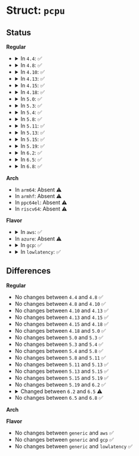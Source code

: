 # Struct: <code>pcpu</code>

## Status
<b>Regular</b>
<ul>
<li>
<details>
<summary>In <code>4.4</code>: ✅</summary>

```c
struct pcpu {
    struct list_head list;
    struct device dev;
    uint32_t cpu_id;
    uint32_t flags;
};
```
</details>
</li>
<li>
<details>
<summary>In <code>4.8</code>: ✅</summary>

```c
struct pcpu {
    struct list_head list;
    struct device dev;
    uint32_t cpu_id;
    uint32_t flags;
};
```
</details>
</li>
<li>
<details>
<summary>In <code>4.10</code>: ✅</summary>

```c
struct pcpu {
    struct list_head list;
    struct device dev;
    uint32_t cpu_id;
    uint32_t flags;
};
```
</details>
</li>
<li>
<details>
<summary>In <code>4.13</code>: ✅</summary>

```c
struct pcpu {
    struct list_head list;
    struct device dev;
    uint32_t cpu_id;
    uint32_t flags;
};
```
</details>
</li>
<li>
<details>
<summary>In <code>4.15</code>: ✅</summary>

```c
struct pcpu {
    struct list_head list;
    struct device dev;
    uint32_t cpu_id;
    uint32_t flags;
};
```
</details>
</li>
<li>
<details>
<summary>In <code>4.18</code>: ✅</summary>

```c
struct pcpu {
    struct list_head list;
    struct device dev;
    uint32_t cpu_id;
    uint32_t flags;
};
```
</details>
</li>
<li>
<details>
<summary>In <code>5.0</code>: ✅</summary>

```c
struct pcpu {
    struct list_head list;
    struct device dev;
    uint32_t cpu_id;
    uint32_t flags;
};
```
</details>
</li>
<li>
<details>
<summary>In <code>5.3</code>: ✅</summary>

```c
struct pcpu {
    struct list_head list;
    struct device dev;
    uint32_t cpu_id;
    uint32_t flags;
};
```
</details>
</li>
<li>
<details>
<summary>In <code>5.4</code>: ✅</summary>

```c
struct pcpu {
    struct list_head list;
    struct device dev;
    uint32_t cpu_id;
    uint32_t flags;
};
```
</details>
</li>
<li>
<details>
<summary>In <code>5.8</code>: ✅</summary>

```c
struct pcpu {
    struct list_head list;
    struct device dev;
    uint32_t cpu_id;
    uint32_t flags;
};
```
</details>
</li>
<li>
<details>
<summary>In <code>5.11</code>: ✅</summary>

```c
struct pcpu {
    struct list_head list;
    struct device dev;
    uint32_t cpu_id;
    uint32_t flags;
};
```
</details>
</li>
<li>
<details>
<summary>In <code>5.13</code>: ✅</summary>

```c
struct pcpu {
    struct list_head list;
    struct device dev;
    uint32_t cpu_id;
    uint32_t flags;
};
```
</details>
</li>
<li>
<details>
<summary>In <code>5.15</code>: ✅</summary>

```c
struct pcpu {
    struct list_head list;
    struct device dev;
    uint32_t cpu_id;
    uint32_t flags;
};
```
</details>
</li>
<li>
<details>
<summary>In <code>5.19</code>: ✅</summary>

```c
struct pcpu {
    struct list_head list;
    struct device dev;
    uint32_t cpu_id;
    uint32_t flags;
};
```
</details>
</li>
<li>
<details>
<summary>In <code>6.2</code>: ✅</summary>

```c
struct pcpu {
    struct list_head list;
    struct device dev;
    uint32_t cpu_id;
    uint32_t flags;
};
```
</details>
</li>
<li>
<details>
<summary>In <code>6.5</code>: ✅</summary>

```c
struct pcpu {
    struct list_head list;
    struct device dev;
    uint32_t cpu_id;
    uint32_t acpi_id;
    uint32_t flags;
};
```
</details>
</li>
<li>
<details>
<summary>In <code>6.8</code>: ✅</summary>

```c
struct pcpu {
    struct list_head list;
    struct device dev;
    uint32_t cpu_id;
    uint32_t acpi_id;
    uint32_t flags;
};
```
</details>
</li>
</ul>
<b>Arch</b>
<ul>
<li>
In <code>arm64</code>: Absent ⚠️
</li>
<li>
In <code>armhf</code>: Absent ⚠️
</li>
<li>
In <code>ppc64el</code>: Absent ⚠️
</li>
<li>
In <code>riscv64</code>: Absent ⚠️
</li>
</ul>
<b>Flavor</b>
<ul>
<li>
<details>
<summary>In <code>aws</code>: ✅</summary>

```c
struct pcpu {
    struct list_head list;
    struct device dev;
    uint32_t cpu_id;
    uint32_t flags;
};
```
</details>
</li>
<li>
In <code>azure</code>: Absent ⚠️
</li>
<li>
<details>
<summary>In <code>gcp</code>: ✅</summary>

```c
struct pcpu {
    struct list_head list;
    struct device dev;
    uint32_t cpu_id;
    uint32_t flags;
};
```
</details>
</li>
<li>
<details>
<summary>In <code>lowlatency</code>: ✅</summary>

```c
struct pcpu {
    struct list_head list;
    struct device dev;
    uint32_t cpu_id;
    uint32_t flags;
};
```
</details>
</li>
</ul>

## Differences
<b>Regular</b>
<ul>
<li>
No changes between <code>4.4</code> and <code>4.8</code> ✅
</li>
<li>
No changes between <code>4.8</code> and <code>4.10</code> ✅
</li>
<li>
No changes between <code>4.10</code> and <code>4.13</code> ✅
</li>
<li>
No changes between <code>4.13</code> and <code>4.15</code> ✅
</li>
<li>
No changes between <code>4.15</code> and <code>4.18</code> ✅
</li>
<li>
No changes between <code>4.18</code> and <code>5.0</code> ✅
</li>
<li>
No changes between <code>5.0</code> and <code>5.3</code> ✅
</li>
<li>
No changes between <code>5.3</code> and <code>5.4</code> ✅
</li>
<li>
No changes between <code>5.4</code> and <code>5.8</code> ✅
</li>
<li>
No changes between <code>5.8</code> and <code>5.11</code> ✅
</li>
<li>
No changes between <code>5.11</code> and <code>5.13</code> ✅
</li>
<li>
No changes between <code>5.13</code> and <code>5.15</code> ✅
</li>
<li>
No changes between <code>5.15</code> and <code>5.19</code> ✅
</li>
<li>
No changes between <code>5.19</code> and <code>6.2</code> ✅
</li>
<li>
<details>
<summary>Changed between <code>6.2</code> and <code>6.5</code> ⚠️</summary>
<ul>
<li>
<b>Field added. </b>
<code>uint32_t acpi_id</code>
</li>
</ul>
</details>
</li>
<li>
No changes between <code>6.5</code> and <code>6.8</code> ✅
</li>
</ul>
<b>Arch</b>
<ul>
</ul>
<b>Flavor</b>
<ul>
<li>
No changes between <code>generic</code> and <code>aws</code> ✅
</li>
<li>
No changes between <code>generic</code> and <code>gcp</code> ✅
</li>
<li>
No changes between <code>generic</code> and <code>lowlatency</code> ✅
</li>
</ul>
